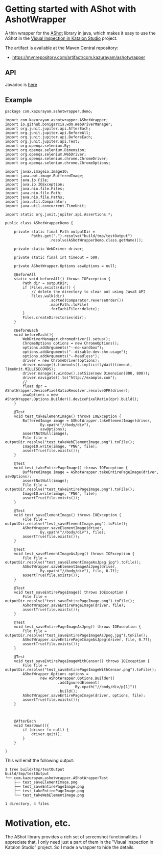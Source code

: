 # Getting started with AShot with AshotWrapper

A thin wrapper for the [AShot](https://github.com/pazone/ashot) library in java,
which makes it easy to use the AShot in the [Visual Inspection in Katalon Studio](https://forum.katalon.com/t/visual-inspection-in-katalon-studio-reborn/57440) project.

The artifact is available at the Maven Central repository:

-   <https://mvnrepository.com/artifact/com.kazurayam/ashotwrapper>

## API

Javadoc is [here](./api/index.html)

## Example

    package com.kazurayam.ashotwrapper.demo;

    import com.kazurayam.ashotwrapper.AShotWrapper;
    import io.github.bonigarcia.wdm.WebDriverManager;
    import org.junit.jupiter.api.AfterEach;
    import org.junit.jupiter.api.BeforeAll;
    import org.junit.jupiter.api.BeforeEach;
    import org.junit.jupiter.api.Test;
    import org.openqa.selenium.By;
    import org.openqa.selenium.Dimension;
    import org.openqa.selenium.WebDriver;
    import org.openqa.selenium.chrome.ChromeDriver;
    import org.openqa.selenium.chrome.ChromeOptions;

    import javax.imageio.ImageIO;
    import java.awt.image.BufferedImage;
    import java.io.File;
    import java.io.IOException;
    import java.nio.file.Files;
    import java.nio.file.Path;
    import java.nio.file.Paths;
    import java.util.Comparator;
    import java.util.concurrent.TimeUnit;

    import static org.junit.jupiter.api.Assertions.*;

    public class AShotWrapperDemo {

        private static final Path outputDir =
                Paths.get(".").resolve("build/tmp/testOutput")
                        .resolve(AShotWrapperDemo.class.getName());

        private static WebDriver driver;

        private static final int timeout = 500;

        private AShotWrapper.Options aswOptions = null;

        @BeforeAll
        static void beforeAll() throws IOException {
            Path dir = outputDir;
            if (Files.exists(dir)) {
                // delete the directory to clear out using Java8 API
                Files.walk(dir)
                        .sorted(Comparator.reverseOrder())
                        .map(Path::toFile)
                        .forEach(File::delete);
            }
            Files.createDirectories(dir);
        }

        @BeforeEach
        void beforeEach(){
            WebDriverManager.chromedriver().setup();
            ChromeOptions options = new ChromeOptions();
            options.addArguments("--no-sandbox");
            options.addArguments("--disable-dev-shm-usage");
            options.addArguments("--headless");
            driver = new ChromeDriver(options);
            driver.manage().timeouts().implicitlyWait(timeout, TimeUnit.MILLISECONDS);
            driver.manage().window().setSize(new Dimension(800, 800));
            driver.navigate().to("http://example.com");
            //
            float dpr = AShotWrapper.DevicePixelRatioResolver.resolveDPR(driver);
            aswOptions = new AShotWrapper.Options.Builder().devicePixelRatio(dpr).build();
        }

        @Test
        void test_takeElementImage() throws IOException {
            BufferedImage image = AShotWrapper.takeElementImage(driver,
                    By.xpath("//body/div"),
                    aswOptions);
            assertNotNull(image);
            File file = outputDir.resolve("test_takeWebElementImage.png").toFile();
            ImageIO.write(image, "PNG", file);
            assertTrue(file.exists());
        }

        @Test
        void test_takeEntirePageImage() throws IOException {
            BufferedImage image = AShotWrapper.takeEntirePageImage(driver, aswOptions);
            assertNotNull(image);
            File file = outputDir.resolve("test_takeEntirePageImage.png").toFile();
            ImageIO.write(image, "PNG", file);
            assertTrue(file.exists());
        }

        @Test
        void test_saveElementImage() throws IOException {
            File file = outputDir.resolve("test_saveElementImage.png").toFile();
            AShotWrapper.saveElementImage(driver,
                    By.xpath("//body/div"), file);
            assertTrue(file.exists());
        }

        @Test
        void test_saveElementImageAsJpeg() throws IOException {
            File file = outputDir.resolve("test_saveElementImageAsJpeg.jpg").toFile();
            AShotWrapper.saveElementImageAsJpeg(driver,
                    By.xpath("//body/div"), file, 0.7f);
            assertTrue(file.exists());
        }

        @Test
        void test_saveEntirePageImage() throws IOException {
            File file = outputDir.resolve("test_saveEntirePageImage.png").toFile();
            AShotWrapper.saveEntirePageImage(driver, file);
            assertTrue(file.exists());
        }

        @Test
        void test_saveEntirePageImageAsJpeg() throws IOException {
            File file = outputDir.resolve("test_saveEntirePageImageAsJpeg.jpg").toFile();
            AShotWrapper.saveEntirePageImageAsJpeg(driver, file, 0.7f);
            assertTrue(file.exists());
        }

        @Test
        void test_saveEntirePageImageWithCensor() throws IOException {
            File file = outputDir.resolve("test_saveEntirePageImageWithCensor.png").toFile();
            AShotWrapper.Options options =
                    new AShotWrapper.Options.Builder()
                            .addIgnoredElement(
                                    By.xpath("//body/div/p[1]"))
                            .build();
            AShotWrapper.saveEntirePageImage(driver, options, file);
            assertTrue(file.exists());
        }



        @AfterEach
        void tearDown(){
            if (driver != null) {
                driver.quit();
            }
        }

    }

This will emit the following output:

    $ tree build/tmp/testOutput
    build/tmp/testOutput
    └── com.kazurayam.ashotwrapper.AShotWrapperTest
        ├── test_saveElementImage.png
        ├── test_saveEntirePageImage.png
        ├── test_takeEntirePageImage.png
        └── test_takeWebElementImage.png

    1 directory, 4 files

# Motivation, etc.

The AShot library provides a rich set of screenshot functionalities. I appreciate that.
I only need just a part of them in the "Visual Inspection in Katalon Studio" project.
So I made a wrapper to hide the details.
